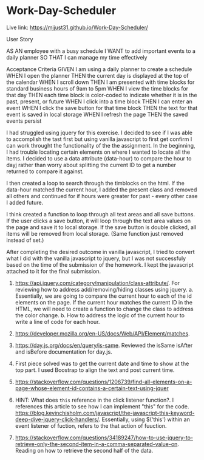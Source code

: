 # Work-Day-Scheduler

Live link: https://mjjust31.github.io/Work-Day-Scheduler/

User Story

AS AN employee with a busy schedule
I WANT to add important events to a daily planner
SO THAT I can manage my time effectively

Acceptance Criteria
GIVEN I am using a daily planner to create a schedule
WHEN I open the planner
THEN the current day is displayed at the top of the calendar
WHEN I scroll down
THEN I am presented with time blocks for standard business hours of 9am to 5pm
WHEN I view the time blocks for that day
THEN each time block is color-coded to indicate whether it is in the past, present, or future
WHEN I click into a time block
THEN I can enter an event
WHEN I click the save button for that time block
THEN the text for that event is saved in local storage
WHEN I refresh the page
THEN the saved events persist

I had struggled using jquery for this exercise. I decided to see if I was able to accomplish the tast first but using vanilla javascript to first get confirm I can work throught the functionality of the the assignment. In the beginning, I had trouble locating certain elements on where I wanted to locate all the items. I decided to use a data attribute (data-hour) to compare the hour to dayj rather than worry about splitting the current ID to get a number returned to compare it against.

I then created a loop to search through the timblocks on the html. If the data-hour matched the current hour, I added the present class and removed all others and continued for if hours were greater for past - every other case I added future.

I think created a function to loop through all text areas and all save buttons. If the user clicks a save button, it will loop through the text area values on the page and save it to local storage. If the save button is double clicked, all items will be removed from local storage. (Same function just removed instead of set.)

After completing the desired outcome in vanilla javascript, I tried to convert what I did with the vanilla javascript to jquery, but I was not successfuly based on the time of the submission of the homework. I kept the javascript attached to it for the final submission.

1. https://api.jquery.com/category/manipulation/class-attribute/. For reviewing how to address add/removing/hiding classes using jquery.
   a. Essentially, we are going to compare the current hour to each of the id elements on the page. If the current hour matches the current ID in the HTML, we will need to create a function to change the class to address the color change.
   b. How to address the logic of the current hour to write a line of code for each hour.

2. https://developer.mozilla.org/en-US/docs/Web/API/Element/matches.

3. https://day.js.org/docs/en/query/is-same. Reviewed the isSame isAfter and isBefore documentation for day.js.

4. First piece solved was to get the current date and time to show at the top part. I used Boostrap to align the text and post current time.

5. https://stackoverflow.com/questions/1206739/find-all-elements-on-a-page-whose-element-id-contains-a-certain-text-using-jquer

6. HINT: What does `this` reference in the click listener function?. I references this article to see how I can implement "this" for the code. https://blog.kevinchisholm.com/javascript/the-javascript-this-keyword-deep-dive-jquery-click-handlers/. Essentially, using $('this') within an event listener of fuction, refers to the that action of fuuction. 

7. https://stackoverflow.com/questions/34189247/how-to-use-jquery-to-retrieve-only-the-second-item-in-a-comma-separated-value-on. Reading on how to retrieve the second half of the data.
